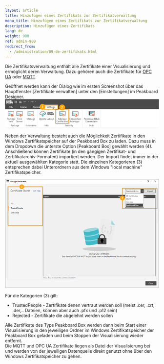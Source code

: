 ```yaml
---
layout: article
title: Hinzufügen eines Zertifikats zur Zertifikatverwaltung
menu_title: Hinzufügen eines Zertifikats zur Zertifikatverwaltung
description: Hinzufügen eines Zertifikats
lang: de
weight: 900
ref: admin-900
redirect_from:
  - /administration/09-de-zertifikats.html
---
```



Die Zertifikatsverwaltung enthält alle Zertifikate einer Visualisierung und ermöglicht deren Verwaltung. Dazu gehören auch die Zertifikate für [OPC UA](/data_sources/OPCUA/de-opc-ua.html) oder [MQTT](/data_sources/de-mqtt-broker.html).

Geöffnet werden kann der Dialog wie im ersten Screenshot über das Hauptfenster [Zertifikate verwalten] unter den [Einstellungen] im Peakboard Designer.
![Zertifikate verwalten](/assets/images/admin/certificates/managecert1.png)

Neben der Verwaltung besteht auch die Möglichkeit Zertifikate in den Windows Zertifikatspeicher auf der Peakboard Box zu laden. 
Dazu muss in dem Dropdown die unterste Option [Peakboard Box] gewählt werden (4). 
Anschließend können Zertifikate (in den gängigen Zertifikat- und Zertifikatarchiv-Formaten) importiert werden. 
Der Import findet immer in der aktuell ausgewählten Kategorie statt. 
Die einzelnen Kategorieren (3) entsprechen dabei Unterordnern aus dem Windows "local machine" Zertifikatspeicher.

![Zertifikate verwalten Dialog](/assets/images/admin/certificates/managecert2.png)

Für die Kategorien (3) gilt:
* TrustedPeople - Zertifikate denen vertraut werden soll (meist .cer, .crt, .der,.. Dateien, können aber auch .pfx und .p12 sein)
* Rejected - Zertifikate die abgelehnt werden sollen

<div class="box-warning" markdown="1">
Alle Zertifikate des Typs Peakboard Box werden dann beim Start einer Visualisierung in den jeweiligen Ordner im Windows Zertifikatspeicher der Peakboard Box geladen und beim Stoppen der Visualisierung wieder entfernt.
</div>

<div class="box-tip" markdown="1">
Die MQTT und OPC UA Zertifikate liegen als Datei der Visualisierung bei und werden von der jeweiligen Datenquelle direkt genutzt ohne über den Windows Zertifikatspeicher zu gehen.
</div>